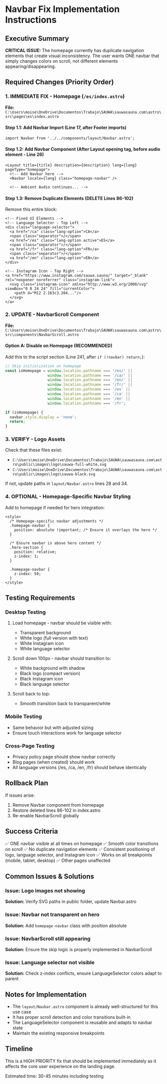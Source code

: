 # Navbar Fix Implementation Instructions

## Executive Summary

**CRITICAL ISSUE:** The homepage currently has duplicate navigation elements that create visual inconsistency. The user wants ONE navbar that simply changes colors on scroll, not different elements appearing/disappearing.

## Required Changes (Priority Order)

### 1. IMMEDIATE FIX - Homepage (`/es/index.astro`)

**File:** `C:\Users\moise\OneDrive\Documentos\Trabajo\SAUWA\sauwasauna.com\astro\src\pages\es\index.astro`

#### Step 1.1: Add Navbar Import (Line 17, after Footer imports)
```astro
import Navbar from '../../components/layout/Navbar.astro';
```

#### Step 1.2: Add Navbar Component (After Layout opening tag, before audio element - Line 26)
```astro
<Layout title={title} description={description} lang={lang} pageType="homepage">
  <!-- Add Navbar here -->
  <Navbar locale={lang} class="homepage-navbar" />

  <!-- Ambient Audio continues... -->
```

#### Step 1.3: Remove Duplicate Elements (DELETE Lines 86-102)
Remove this entire block:
```astro
<!-- Fixed UI Elements -->
<!-- Language Selector - Top Left -->
<div class="language-selector">
  <a href="/ca" class="lang-option">CA</a>
  <span class="separator">/</span>
  <a href="/es" class="lang-option active">ES</a>
  <span class="separator">/</span>
  <a href="/fr" class="lang-option">FR</a>
  <span class="separator">/</span>
  <a href="/en" class="lang-option">EN</a>
</div>

<!-- Instagram Icon - Top Right -->
<a href="https://www.instagram.com/sauwa.sauna/" target="_blank" rel="noopener noreferrer" class="instagram-link">
  <svg class="instagram-icon" xmlns="http://www.w3.org/2000/svg" viewBox="0 0 24 24" fill="currentColor">
    <path d="M12 2.163c3.204..."/>
  </svg>
</a>
```

### 2. UPDATE - NavbarScroll Component

**File:** `C:\Users\moise\OneDrive\Documentos\Trabajo\SAUWA\sauwasauna.com\astro\src\components\NavbarScroll.astro`

#### Option A: Disable on Homepage (RECOMMENDED)
Add this to the script section (Line 241, after `if (!navbar) return;`):

```javascript
// Skip initialization on homepage
const isHomepage = window.location.pathname === '/es/' ||
                   window.location.pathname === '/ca/' ||
                   window.location.pathname === '/en/' ||
                   window.location.pathname === '/fr/' ||
                   window.location.pathname === '/es' ||
                   window.location.pathname === '/ca' ||
                   window.location.pathname === '/en' ||
                   window.location.pathname === '/fr';

if (isHomepage) {
  navbar.style.display = 'none';
  return;
}
```

### 3. VERIFY - Logo Assets

Check that these files exist:
- `C:\Users\moise\OneDrive\Documentos\Trabajo\SAUWA\sauwasauna.com\astro\public\images\logo\sauwa-full-white.svg`
- `C:\Users\moise\OneDrive\Documentos\Trabajo\SAUWA\sauwasauna.com\astro\public\images\logo\sauwa-black.svg`

If not, update paths in `layout/Navbar.astro` lines 28 and 34.

### 4. OPTIONAL - Homepage-Specific Navbar Styling

Add to homepage if needed for hero integration:

```astro
<style>
  /* Homepage-specific navbar adjustments */
  .homepage-navbar {
    position: absolute !important; /* Ensure it overlays the hero */
  }

  /* Ensure navbar is above hero content */
  .hero-section {
    position: relative;
    z-index: 1;
  }

  .homepage-navbar {
    z-index: 50;
  }
</style>
```

## Testing Requirements

### Desktop Testing
1. Load homepage - navbar should be visible with:
   - Transparent background
   - White logo (full version with text)
   - White Instagram icon
   - White language selector

2. Scroll down 100px - navbar should transition to:
   - White background with shadow
   - Black logo (compact version)
   - Black Instagram icon
   - Black language selector

3. Scroll back to top:
   - Smooth transition back to transparent/white

### Mobile Testing
- Same behavior but with adjusted sizing
- Ensure touch interactions work for language selector

### Cross-Page Testing
- Privacy policy page should show navbar correctly
- Blog pages (when created) should work
- All language versions (/es, /ca, /en, /fr) should behave identically

## Rollback Plan

If issues arise:
1. Remove Navbar component from homepage
2. Restore deleted lines 86-102 in index.astro
3. Re-enable NavbarScroll globally

## Success Criteria

✅ ONE navbar visible at all times on homepage
✅ Smooth color transitions on scroll
✅ No duplicate navigation elements
✅ Consistent positioning of logo, language selector, and Instagram icon
✅ Works on all breakpoints (mobile, tablet, desktop)
✅ Other pages unaffected

## Common Issues & Solutions

### Issue: Logo images not showing
**Solution:** Verify SVG paths in public folder, update Navbar.astro

### Issue: Navbar not transparent on hero
**Solution:** Add `homepage-navbar` class with position absolute

### Issue: NavbarScroll still appearing
**Solution:** Ensure the skip logic is properly implemented in NavbarScroll

### Issue: Language selector not visible
**Solution:** Check z-index conflicts, ensure LanguageSelector colors adapt to parent

## Notes for Implementation

- The `layout/Navbar.astro` component is already well-structured for this use case
- It has proper scroll detection and color transitions built-in
- The LanguageSelector component is reusable and adapts to navbar state
- Maintain the existing responsive breakpoints

## Timeline

This is a HIGH PRIORITY fix that should be implemented immediately as it affects the core user experience on the landing page.

Estimated time: 30-45 minutes including testing